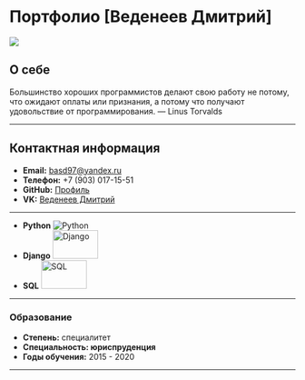 # Портфолио [Веденеев Дмитрий]

![](https://i.ibb.co/FYcddXF/DSCF2225-photoaidcom-cropped.png)

## О себе
 Большинство хороших программистов делают свою работу не потому, что ожидают оплаты или признания, а потому что получают удовольствие от программирования.
— Linus Torvalds

---

## Контактная информация
- **Email:** basd97@yandex.ru
- **Телефон:** +7 (903) 017-15-51
- **GitHub:** [Профиль](https://github.com/Vedeneevd)
- **VK:** [Веденеев Дмитрий](https://vk.com/dmitriyvedeneev1)

---

- **Python** ![Python](https://upload.wikimedia.org/wikipedia/commons/thumb/c/c3/Python-logo-notext.svg/30px-Python-logo-notext.svg.png)
- **Django** <img alt="Django" height="50" src="https://www.djangoproject.com/m/img/logos/django-logo-positive.svg" width="80"/>
- **SQL** <img alt="SQL" height="50" src="https://www.mysql.com/common/logos/logo-mysql-170x115.png" width="80"/>

---


### Образование
- **Степень:** специалитет
- **Специальность: юриспруденция** 
- **Годы обучения:** 2015 - 2020

---

